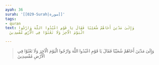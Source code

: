```yaml
---
ayah: 36
surah: '[[029-Surah|سورة]]'
tags:
- quran
text: وَإِلَىٰ مَدْيَنَ أَخَاهُمْ شُعَيْبًا فَقَالَ يَا قَوْمِ اعْبُدُوا اللَّهَ وَارْجُوا
  الْيَوْمَ الْآخِرَ وَلَا تَعْثَوْا فِي الْأَرْضِ مُفْسِدِينَ

---
```

> وَإِلَىٰ مَدْيَنَ أَخَاهُمْ شُعَيْبًا فَقَالَ يَا قَوْمِ اعْبُدُوا اللَّهَ وَارْجُوا الْيَوْمَ الْآخِرَ وَلَا تَعْثَوْا فِي الْأَرْضِ مُفْسِدِينَ
